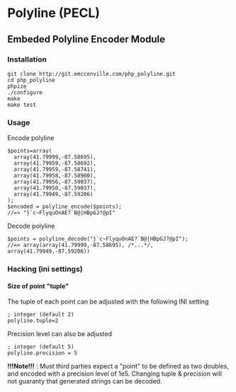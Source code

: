 # Polyline (PECL) #
## Embeded Polyline Encoder Module ##

### Installation ###

    git clone http://git.emcconville.com/php_polyline.git
    cd php_polyline
    phpize
    ./configure
    make
    make test

### Usage ###

Encode polyline

    $points=array(
      array(41.79999,-87.58695),
      array(41.79959,-87.58692),
      array(41.79959,-87.58741),
      array(41.79958,-87.58900),
      array(41.79956,-87.59037),
      array(41.79950,-87.59037),
      array(41.79949,-87.59206)
    );
    $encoded = polyline_encode($points);
    //=> "}`c~FlyquOnAE?`B@|HBpGJ?@pI"


Decode polyline

    $points = polyline_decode("}`c~FlyquOnAE?`B@|HBpGJ?@pI");
    //=> array(array(41.79999,-87.58695), /*...*/, array(41.79949,-87.59206))

### Hacking (ini settings) ###
#### Size of point "tuple" ####

The tuple of each point can be adjusted with the following INI setting

    ; integer (default 2)
    polyline.tuple=2

Precision level can also be adjusted

    ; integer (default 5)
    polyline.precision = 5

**!!!Note!!!** : Must third parties expect a "point" to be defined as two doubles,
and encoded with a precision level of 1e5. Changing tuple & precision will not
guaranty that generated strings can be decoded.
